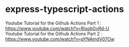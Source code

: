 # express-typescript-actions

Youtube Tutorial for the Github Actions Part 1 : https://www.youtube.com/watch?v=RisobGyRd-U  <br />
Youtube Tutorial for the Github Actions Part 2 : https://www.youtube.com/watch?v=pYNAmdV07Ow
